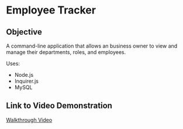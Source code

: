 # Employee Tracker

## Objective
A command-line application that allows an business owner to view and manage their departments, roles, and employees.

Uses:
- Node.js
- Inquirer.js
- MySQL

## Link to Video Demonstration
[Walkthrough Video](https://watch.screencastify.com/v/2qngaABWqfG6YjO1sn43)